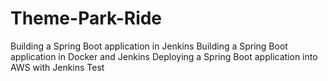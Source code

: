 # Theme-Park-Ride
Building a Spring Boot application in Jenkins
Building a Spring Boot application in Docker and Jenkins
Deploying a Spring Boot application into AWS with Jenkins
Test
